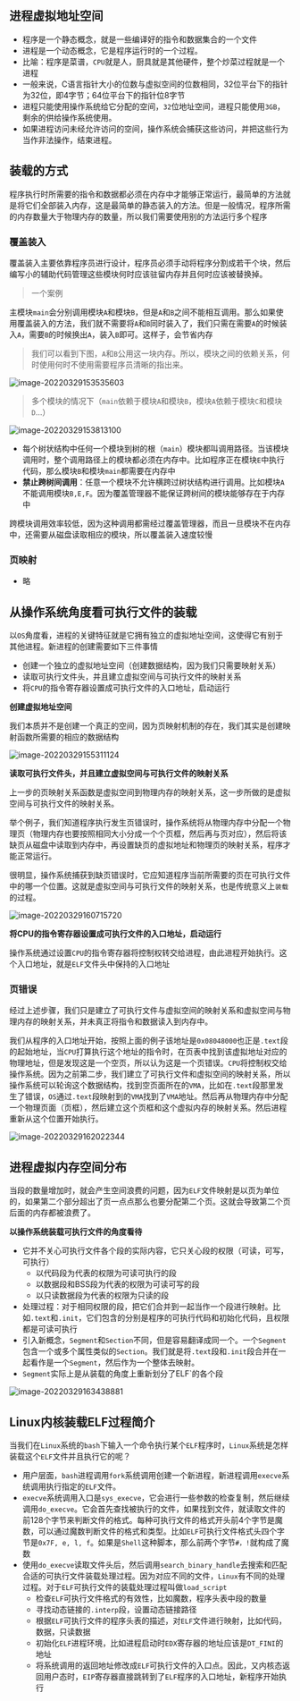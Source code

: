 ## 进程虚拟地址空间

- 程序是一个静态概念，就是一些编译好的指令和数据集合的一个文件
- 进程是一个动态概念，它是程序运行时的一个过程。
- 比喻：程序是菜谱，`CPU`就是人，厨具就是其他硬件，整个炒菜过程就是一个进程
- 一般来说，C语言指针大小的位数与虚拟空间的位数相同，32位平台下的指针为32位，即4字节；64位平台下的指针位8字节
- 进程只能使用操作系统给它分配的空间，`32`位地址空间，进程只能使用`3GB`，剩余的供给操作系统使用。
- 如果进程访问未经允许访问的空间，操作系统会捕获这些访问，并把这些行为当作非法操作，结束进程。

## 装载的方式

程序执行时所需要的指令和数据都必须在内存中才能够正常运行，最简单的方法就是将它们全部装入内存，这是最简单的静态装入的方法。但是一般情况，程序所需的内存数量大于物理内存的数量，所以我们需要使用别的方法运行多个程序

### 覆盖装入

覆盖装入主要依靠程序员进行设计，程序员必须手动将程序分割成若干个块，然后编写小的辅助代码管理这些模块何时应该驻留内存并且何时应该被替换掉。

> 一个案例

主模块`main`会分别调用模块`A`和模块`B`，但是`A`和`B`之间不能相互调用。那么如果使用覆盖装入的方法，我们就不需要将`A`和`B`同时装入了，我们只需在需要`A`的时候装入`A`，需要`B`的时候换出`A`，装入`B`即可。这样子，会节省内存

> 我们可以看到下图，`A`和`B`公用这一块内存。所以，模块之间的依赖关系，何时使用何时不使用需要程序员清晰的指出来。

![image-20220329153535603](https://syz-picture.oss-cn-shenzhen.aliyuncs.com/image-20220329153535603.png)

> 多个模块的情况下（`main`依赖于模块`A`和模块`B`，模块`A`依赖于模块`C`和模块`D`...）

![image-20220329153813100](https://syz-picture.oss-cn-shenzhen.aliyuncs.com/image-20220329153813100.png)



- 每个树状结构中任何一个模块到树的根（`main`）模块都叫调用路径。当该模块调用时，整个调用路径上的模块都必须在内存中。比如程序正在模块`E`中执行代码，那么模块`B`和模块`main`都需要在内存中
- **禁止跨树间调用**：任意一个模块不允许横跨过树状结构进行调用。比如模块`A`不能调用模块`B,E,F`。因为覆盖管理器不能保证跨树间的模块能够存在于内存中

跨模块调用效率较低，因为这种调用都需经过覆盖管理器，而且一旦模块不在内存中，还需要从磁盘读取相应的模块，所以覆盖装入速度较慢

### 页映射

- 略

## 从操作系统角度看可执行文件的装载

以`OS`角度看，进程的关键特征就是它拥有独立的虚拟地址空间，这使得它有别于其他进程。新进程的创建需要如下三件事情

- 创建一个独立的虚拟地址空间（创建数据结构，因为我们只需要映射关系）
- 读取可执行文件头，并且建立虚拟空间与可执行文件的映射关系
- 将`CPU`的指令寄存器设置成可执行文件的入口地址，启动运行

**创建虚拟地址空间**

我们本质并不是创建一个真正的空间，因为页映射机制的存在，我们其实是创建映射函数所需要的相应的数据结构

![image-20220329155311124](https://syz-picture.oss-cn-shenzhen.aliyuncs.com/image-20220329155311124.png)

**读取可执行文件头，并且建立虚拟空间与可执行文件的映射关系**

上一步的页映射关系函数是虚拟空间到物理内存的映射关系，这一步所做的是虚拟空间与可执行文件的映射关系。

举个例子，我们知道程序执行发生页错误时，操作系统将从物理内存中分配一个物理页（物理内存也要按照相同大小分成一个个页框，然后再与页对应），然后将该缺页从磁盘中读取到内存中，再设置缺页的虚拟地址和物理页的映射关系，程序才能正常运行。

很明显，操作系统捕获到缺页错误时，它应知道程序当前所需要的页在可执行文件中的哪一个位置。这就是虚拟空间与可执行文件的映射关系，也是传统意义上`装载`的过程。

![image-20220329160715720](https://syz-picture.oss-cn-shenzhen.aliyuncs.com/image-20220329160715720.png)

**将CPU的指令寄存器设置成可执行文件的入口地址，启动运行**

操作系统通过设置`CPU`的指令寄存器将控制权转交给进程，由此进程开始执行。这个入口地址，就是`ELF`文件头中保持的入口地址

### 页错误

经过上述步骤，我们只是建立了可执行文件与虚拟空间的映射关系和虚拟空间与物理内存的映射关系，并未真正将指令和数据读入到内存中。

我们从程序的入口地址开始，按照上面的例子该地址是`0x08048000`也正是`.text`段的起始地址，当`CPU`打算执行这个地址的指令时，在页表中找到该虚拟地址对应的物理地址，但是发现这是一个空页，所以认为这是一个页错误。`CPU`将控制权交给操作系统。因为之前第二步，我们建立了可执行文件和虚拟空间的映射关系，所以操作系统可以轮询这个数据结构，找到空页面所在的`VMA`，比如在`.text`段那里发生了错误，`OS`通过`.text`段映射到的`VMA`找到了`VMA`地址。然后再从物理内存中分配一个物理页面（页框），然后建立这个页框和这个虚拟内存的映射关系。然后进程重新从这个位置开始执行。

![image-20220329162022344](https://syz-picture.oss-cn-shenzhen.aliyuncs.com/image-20220329162022344.png)

## 进程虚拟内存空间分布

当段的数量增加时，就会产生空间浪费的问题，因为`ELF`文件映射是以页为单位的，如果第二个部分超出了页一点点那么也要分配第二个页。这就会导致第二个页后面的内存都被浪费了。

**以操作系统装载可执行文件的角度看待**

- 它并不关心可执行文件各个段的实际内容，它只关心段的权限（可读，可写，可执行）
  - 以代码段为代表的权限为可读可执行的段
  - 以数据段和BSS段为代表的权限为可读可写的段
  - 以只读数据段为代表的权限为只读的段
- 处理过程：对于相同权限的段，把它们合并到一起当作一个段进行映射。比如`.text`和`.init`，它们包含的分别是程序的可执行代码和初始化代码，且权限都是可读可执行
- 引入新概念，`Segment`和`Section`不同，但是容易翻译成同一个。一个`Segment`包含一个或多个属性类似的`Section`。我们就是将`.text`段和`.init`段合并在一起看作是一个`Segment`，然后作为一个整体去映射。
- `Segment`实际上是从装载的角度上重新划分了ELF`的各个段

![image-20220329163438881](https://syz-picture.oss-cn-shenzhen.aliyuncs.com/image-20220329163438881.png)

## Linux内核装载ELF过程简介

当我们在`Linux`系统的`bash`下输入一个命令执行某个`ELF`程序时，`Linux`系统是怎样装载这个`ELF`文件并且执行它的呢？

- 用户层面，`bash`进程调用`fork`系统调用创建一个新进程，新进程调用`execve`系统调用执行指定的`ELF`文件。
- `execve`系统调用入口是`sys_execve`，它会进行一些参数的检查复制，然后继续调用`do_execve`。它会首先查找被执行的文件，如果找到文件，就读取文件的前128个字节来判断文件的格式。每种可执行文件的格式开头前4个字节是魔数，可以通过魔数判断文件的格式和类型。比如`ELF`可执行文件格式头四个字节是`0x7F, e, l, f`。如果是`Shell`这种脚本，那么前两个字节`#，!`就构成了魔数
- 使用`do_execve`读取文件头后，然后调用`search_binary_handle`去搜索和匹配合适的可执行文件装载处理过程。因为对应不同的文件，`Linux`有不同的处理过程。对于`ELF`可执行文件的装载处理过程叫做`load_script`
  - 检查`ELF`可执行文件格式的有效性，比如魔数，程序头表中段的数量
  - 寻找动态链接的`.interp`段，设置动态链接路径
  - 根据`ELF`可执行文件的程序头表的描述，对`ELF`文件进行映射，比如代码，数据，只读数据
  - 初始化`ELF`进程环境，比如进程启动时`EDX`寄存器的地址应该是`DT_FINI`的地址
  - 将系统调用的返回地址修改成`ELF`可执行文件的入口点。因此，又内核态返回用户态时，`EIP`寄存器直接跳转到了`ELF`程序的入口地址，新程序开始执行



